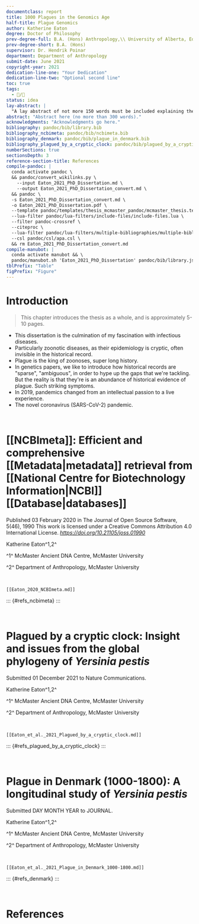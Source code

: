 ```yaml
---
documentclass: report
title: 1000 Plagues in the Genomics Age
half-title: Plague Genomics
author: Katherine Eaton
degree: Doctor of Philosophy
prev-degree-full: B.A. (Hons) Anthropology,\\ University of Alberta, Edmonton, Canada
prev-degree-short: B.A. (Hons)
supervisor: Dr. Hendrik Poinar
department: Department of Anthropology
submit-date: June 2021
copyright-year: 2021
dedication-line-one: "Your Dedication"
dedication-line-two: "Optional second line"
toc: true
tags:
  - 📝/🌱
status: idea
lay-abstract: |
  "A lay abstract of not more 150 words must be included explaining the key goals and contributions of the thesis in lay terms that is accessible to the general public."
abstract: "Abstract here (no more than 300 words)."
acknowledgments: "Acknowledgments go here."
bibliography: pandoc/bib/library.bib
bibliography_ncbimeta: pandoc/bib/ncbimeta.bib
bibliography_denmark: pandoc/bib/plague_in_denmark.bib
bibliography_plagued_by_a_cryptic_clock: pandoc/bib/plagued_by_a_cryptic_clock.bib
numberSections: true
sectionsDepth: 3
reference-section-title: References
compile-pandoc: |
  conda activate pandoc \
  && pandoc/convert_wikilinks.py \
    --input Eaton_2021_PhD_Dissertation.md \
	--output Eaton_2021_PhD_Dissertation_convert.md \
  && pandoc \
  -s Eaton_2021_PhD_Dissertation_convert.md \
  -o Eaton_2021_PhD_Dissertation.pdf \
  --template pandoc/templates/thesis_mcmaster_pandoc/mcmaster_thesis.tex \
  --lua-filter pandoc/lua-filters/include-files/include-files.lua \
  --filter pandoc-crossref \
  --citeproc \
  --lua-filter pandoc/lua-filters/multiple-bibliographies/multiple-bibliographies.lua \
  --csl pandoc/csl/apa.csl \
  && rm Eaton_2021_PhD_Dissertation_convert.md
compile-manubot: |
  conda activate manubot && \
  pandoc/manubot.sh 'Eaton_2021_PhD_Dissertation' pandoc/bib/library.json ../../rootstock
tblPrefix: "Table"
figPrefix: "Figure"
---
```


# Introduction

> This chapter introduces the thesis as a whole, and is approximately 5-10 pages.

- This dissertation is the culmination of my fascination with infectious diseases.
- Particularly zoonotic diseases, as their epidemiology is cryptic, often invisible in the historical record.
- Plague is the king of zoonoses, super long history.
- In genetics papers, we like to introduce how historical records are "sparse", "ambiguous", in order to hype up the gaps that we're tackling. But the reality is that they're is an abundance of historical evidence of plague. Such striking symptoms.
- In 2019, pandemics changed from an intellectual passion to a live experience.
- The novel coronavirus (SARS-CoV-2) pandemic.

<div style="page-break-after: always; visibility: hidden">\pagebreak</div>

# [[NCBImeta]]: Efficient and comprehensive [[Metadata|metadata]] retrieval from [[National Centre for Biotechnology Information|NCBI]] [[Database|databases]]

Published 03 February 2020 in The Journal of Open Source Software, 5(46), 1990
This work is licensed under a Creative Commons Attribution 4.0 International License.
*https://doi.org/10.21105/joss.01990*

Katherine Eaton^1,2^

^1^ McMaster Ancient DNA Centre, McMaster University

^2^ Department of Anthropology, McMaster University

<div style="page-break-after: always; visibility: hidden">\pagebreak</div>

<!--  Include Paper with Transclusion -->

```{.include shift-heading-level-by=1}
[[Eaton_2020_NCBImeta.md]]
```

<!--  Include References with Multiple-Bibliographies -->

::: {#refs_ncbimeta}
:::

<div style="page-break-after: always; visibility: hidden">\pagebreak</div>

# Plagued by a cryptic clock: Insight and issues from the global phylogeny of _Yersinia pestis_

Submitted 01 December 2021 to Nature Communications.

Katherine Eaton^1,2^

^1^ McMaster Ancient DNA Centre, McMaster University

^2^ Department of Anthropology, McMaster University

<div style="page-break-after: always; visibility: hidden">\pagebreak</div>

<!--  Include Paper with Transclusion -->

```{.include shift-heading-level-by=1}
[[Eaton_et_al._2021_Plagued_by_a_cryptic_clock.md]]
```

<!--  Include References with Multiple-Bibliographies -->

::: {#refs_plagued_by_a_cryptic_clock}
:::

<div style="page-break-after: always; visibility: hidden">\pagebreak</div>

# Plague in Denmark (1000-1800): A longitudinal study of _Yersinia pestis_

Submitted DAY MONTH YEAR to JOURNAL.

Katherine Eaton^1,2^

^1^ McMaster Ancient DNA Centre, McMaster University

^2^ Department of Anthropology, McMaster University

<div style="page-break-after: always; visibility: hidden">\pagebreak</div>

<!--  Include Paper with Transclusion -->

```{.include shift-heading-level-by=1}
[[Eaton_et_al._2021_Plague_in_Denmark_1000-1800.md]]
```

<!--  Include References with Multiple-Bibliographies -->

::: {#refs_denmark}
:::

<div style="page-break-after: always; visibility: hidden">\pagebreak</div>

# References


